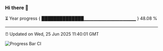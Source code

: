 ### Hi there 👋

⏳ Year progress { ██████████████▁▁▁▁▁▁▁▁▁▁▁▁▁▁▁▁ } 48.08 %

---

⏰ Updated on Wed, 25 Jun 2025 11:40:01 GMT

![Progress Bar CI](https://github.com/IshwaranRudhara/GIT-ACTION/workflows/Progress%20Bar%20CI/badge.svg)
